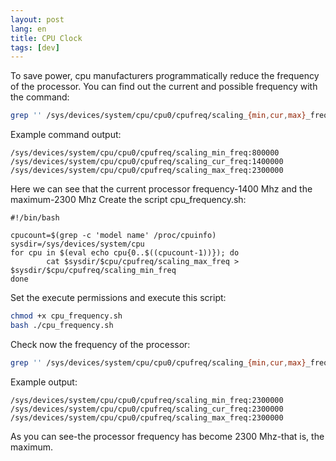 ```yaml
---
layout: post
lang: en
title: CPU Clock
tags: [dev]
---
```


To save power, cpu manufacturers programmatically reduce the frequency of the processor. You can find out the current and possible frequency with the command:

<!-- more -->
``` sh
grep '' /sys/devices/system/cpu/cpu0/cpufreq/scaling_{min,cur,max}_freq
```
Example command output:
```
/sys/devices/system/cpu/cpu0/cpufreq/scaling_min_freq:800000
/sys/devices/system/cpu/cpu0/cpufreq/scaling_cur_freq:1400000
/sys/devices/system/cpu/cpu0/cpufreq/scaling_max_freq:2300000
```
Here we can see that the current processor frequency-1400 Mhz and the maximum-2300 Mhz Create the script cpu_frequency.sh:
```
#!/bin/bash

cpucount=$(grep -c 'model name' /proc/cpuinfo)
sysdir=/sys/devices/system/cpu
for cpu in $(eval echo cpu{0..$((cpucount-1))}); do
        cat $sysdir/$cpu/cpufreq/scaling_max_freq > $sysdir/$cpu/cpufreq/scaling_min_freq
done
```
Set the execute permissions and execute this script:
``` sh
chmod +x cpu_frequency.sh
bash ./cpu_frequency.sh
```
Check now the frequency of the processor:
``` sh
grep '' /sys/devices/system/cpu/cpu0/cpufreq/scaling_{min,cur,max}_freq
```
Example output:
```
/sys/devices/system/cpu/cpu0/cpufreq/scaling_min_freq:2300000
/sys/devices/system/cpu/cpu0/cpufreq/scaling_cur_freq:2300000
/sys/devices/system/cpu/cpu0/cpufreq/scaling_max_freq:2300000
```
As you can see-the processor frequency has become 2300 Mhz-that is, the maximum.

